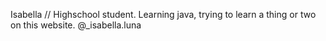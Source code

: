 Isabella //
Highschool student. Learning java, trying to learn a thing or two on this website.
@_isabella.luna 
